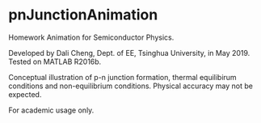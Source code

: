 # pnJunctionAnimation

Homework Animation for Semiconductor Physics.

Developed by Dali Cheng, Dept. of EE, Tsinghua University, in May 2019.
Tested on MATLAB R2016b.

Conceptual illustration of p-n junction formation, thermal equilibirum conditions and non-equilibrium conditions. Physical accuracy may not be expected.

For academic usage only.
